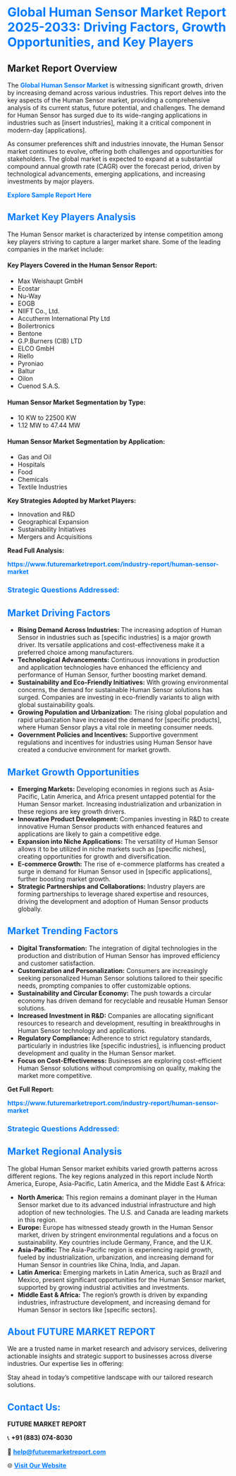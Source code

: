 <h1 style="color: #007BFF;">Global Human Sensor Market Report 2025-2033: Driving Factors, Growth Opportunities, and Key Players</h1>

<section id="overview">
<h2>Market Report Overview</h2>
<p>The <a href="https://www.futuremarketreport.com/industry-report/human-sensor-market" style="color: #007BFF; text-decoration: none;"><strong>Global Human Sensor Market</strong></a> is witnessing significant growth, driven by increasing demand across various industries. This report delves into the key aspects of the Human Sensor market, providing a comprehensive analysis of its current status, future potential, and challenges. The demand for Human Sensor has surged due to its wide-ranging applications in industries such as [insert industries], making it a critical component in modern-day [applications].</p>
<p>As consumer preferences shift and industries innovate, the Human Sensor market continues to evolve, offering both challenges and opportunities for stakeholders. The global market is expected to expand at a substantial compound annual growth rate (CAGR) over the forecast period, driven by technological advancements, emerging applications, and increasing investments by major players.</p>
</section>

<section id="overview">
<p><a href="https://www.futuremarketreport.com/request-sample/reportId=36733" style="color: #007BFF; text-decoration: none;"><strong>Explore Sample Report Here</strong></a></p>
</section>

<section id="key-players">
<h2 style="color: #007BFF;">Market Key Players Analysis</h2>
<p>The Human Sensor market is characterized by intense competition among key players striving to capture a larger market share. Some of the leading companies in the market include:</p>
<h4>Key Players Covered in the Human Sensor Report:</h4>
<ul><li>Max Weishaupt GmbH</li><li>Ecostar</li><li>Nu-Way</li><li>EOGB</li><li>NIIFT Co., Ltd.</li><li>Accutherm International Pty Ltd</li><li>Boilertronics</li><li>Bentone</li><li>G.P.Burners (CIB) LTD</li><li>ELCO GmbH</li><li>Riello</li><li>Pyroniao</li><li>Baltur</li><li>Oilon</li><li>Cuenod S.A.S.</li></ul>
<h4>Human Sensor Market Segmentation by Type:</h4>
<ul><li>10 KW to 22500 KW</li><li>1.12 MW to 47.44 MW</li></ul>

<h4>Human Sensor Market Segmentation by Application:</h4>
<ul><li>Gas and Oil</li><li>Hospitals</li><li>Food</li><li>Chemicals</li><li>Textile Industries</li></ul>
<p><strong>Key Strategies Adopted by Market Players:</strong></p>
<ul>
<li>Innovation and R&D</li>
<li>Geographical Expansion</li>
<li>Sustainability Initiatives</li>
<li>Mergers and Acquisitions</li>
</ul>
</section>

<section>
<p><strong>Read Full Analysis: </strong></p><a href="https://www.futuremarketreport.com/industry-report/human-sensor-market" style="color: #007BFF; text-decoration: none;"><strong>https://www.futuremarketreport.com/industry-report/human-sensor-market</strong></a>
<h3 style="color: #007BFF;">Strategic Questions Addressed:</h3>
</section>

<section id="driving-factors">
<h2 style="color: #007BFF;">Market Driving Factors</h2>
<ul>
<li><strong>Rising Demand Across Industries:</strong> The increasing adoption of Human Sensor in industries such as [specific industries] is a major growth driver. Its versatile applications and cost-effectiveness make it a preferred choice among manufacturers.</li>
<li><strong>Technological Advancements:</strong> Continuous innovations in production and application technologies have enhanced the efficiency and performance of Human Sensor, further boosting market demand.</li>
<li><strong>Sustainability and Eco-Friendly Initiatives:</strong> With growing environmental concerns, the demand for sustainable Human Sensor solutions has surged. Companies are investing in eco-friendly variants to align with global sustainability goals.</li>
<li><strong>Growing Population and Urbanization:</strong> The rising global population and rapid urbanization have increased the demand for [specific products], where Human Sensor plays a vital role in meeting consumer needs.</li>
<li><strong>Government Policies and Incentives:</strong> Supportive government regulations and incentives for industries using Human Sensor have created a conducive environment for market growth.</li>
</ul>
</section>

<section id="growth-opportunities">
<h2 style="color: #007BFF;">Market Growth Opportunities</h2>
<ul>
<li><strong>Emerging Markets:</strong> Developing economies in regions such as Asia-Pacific, Latin America, and Africa present untapped potential for the Human Sensor market. Increasing industrialization and urbanization in these regions are key growth drivers.</li>
<li><strong>Innovative Product Development:</strong> Companies investing in R&D to create innovative Human Sensor products with enhanced features and applications are likely to gain a competitive edge.</li>
<li><strong>Expansion into Niche Applications:</strong> The versatility of Human Sensor allows it to be utilized in niche markets such as [specific niches], creating opportunities for growth and diversification.</li>
<li><strong>E-commerce Growth:</strong> The rise of e-commerce platforms has created a surge in demand for Human Sensor used in [specific applications], further boosting market growth.</li>
<li><strong>Strategic Partnerships and Collaborations:</strong> Industry players are forming partnerships to leverage shared expertise and resources, driving the development and adoption of Human Sensor products globally.</li>
</ul>
</section>

<section id="trending-factors">
<h2 style="color: #007BFF;">Market Trending Factors</h2>
<ul>
<li><strong>Digital Transformation:</strong> The integration of digital technologies in the production and distribution of Human Sensor has improved efficiency and customer satisfaction.</li>
<li><strong>Customization and Personalization:</strong> Consumers are increasingly seeking personalized Human Sensor solutions tailored to their specific needs, prompting companies to offer customizable options.</li>
<li><strong>Sustainability and Circular Economy:</strong> The push towards a circular economy has driven demand for recyclable and reusable Human Sensor solutions.</li>
<li><strong>Increased Investment in R&D:</strong> Companies are allocating significant resources to research and development, resulting in breakthroughs in Human Sensor technology and applications.</li>
<li><strong>Regulatory Compliance:</strong> Adherence to strict regulatory standards, particularly in industries like [specific industries], is influencing product development and quality in the Human Sensor market.</li>
<li><strong>Focus on Cost-Effectiveness:</strong> Businesses are exploring cost-efficient Human Sensor solutions without compromising on quality, making the market more competitive.</li>
</ul>
</section>

<section>
<p><strong>Get Full Report: </strong></p><a href="https://www.futuremarketreport.com/industry-report/human-sensor-market" style="color: #007BFF; text-decoration: none;"><strong>https://www.futuremarketreport.com/industry-report/human-sensor-market</strong></a>
<h3 style="color: #007BFF;">Strategic Questions Addressed:</h3>
</section>


<section id="regional-analysis">
<h2 style="color: #007BFF;">Market Regional Analysis</h2>
<p>The global Human Sensor market exhibits varied growth patterns across different regions. The key regions analyzed in this report include North America, Europe, Asia-Pacific, Latin America, and the Middle East & Africa:</p>
<ul>
<li><strong>North America:</strong> This region remains a dominant player in the Human Sensor market due to its advanced industrial infrastructure and high adoption of new technologies. The U.S. and Canada are leading markets in this region.</li>
<li><strong>Europe:</strong> Europe has witnessed steady growth in the Human Sensor market, driven by stringent environmental regulations and a focus on sustainability. Key countries include Germany, France, and the U.K.</li>
<li><strong>Asia-Pacific:</strong> The Asia-Pacific region is experiencing rapid growth, fueled by industrialization, urbanization, and increasing demand for Human Sensor in countries like China, India, and Japan.</li>
<li><strong>Latin America:</strong> Emerging markets in Latin America, such as Brazil and Mexico, present significant opportunities for the Human Sensor market, supported by growing industrial activities and investments.</li>
<li><strong>Middle East & Africa:</strong> The region’s growth is driven by expanding industries, infrastructure development, and increasing demand for Human Sensor in sectors like [specific sectors].</li>
</ul>
</section>

<footer>
<h2 style="color: #007BFF;">About FUTURE MARKET REPORT</h2>
<p>We are a trusted name in market research and advisory services, delivering actionable insights and strategic support to businesses across diverse industries. Our expertise lies in offering:</p>

<p>Stay ahead in today’s competitive landscape with our tailored research solutions.</p>

<h2 style="color: #007BFF;">Contact Us:</h2>
<p><strong>FUTURE MARKET REPORT</strong></p>
<p>📞 <strong>+91 (883) 074-8030</strong></p>
<p>📧 <strong><a href="mailto:help@futuremarketreport.com" style="color: #007BFF;">help@futuremarketreport.com</a></strong></p>
<p>🌐 <strong><a href="https://www.futuremarketreport.com/" style="color: #007BFF;">Visit Our Website</a></strong></p>
</footer>